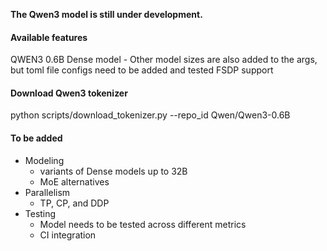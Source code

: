 **The Qwen3 model is still under development.**



#### Available features
QWEN3 0.6B Dense model - Other model sizes are also added to the args, but toml file configs need to be added and tested
FSDP support

#### Download Qwen3 tokenizer

python scripts/download_tokenizer.py --repo_id Qwen/Qwen3-0.6B

#### To be added
- Modeling
    - variants of Dense models up to 32B
    - MoE alternatives 
- Parallelism
    - TP, CP, and DDP
- Testing
    - Model needs to be tested across different metrics
    - CI integration
